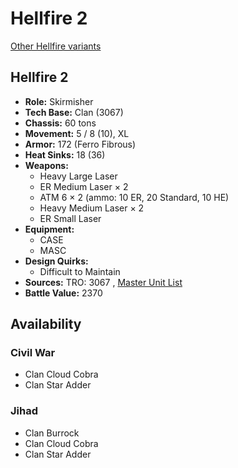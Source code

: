 # Hellfire 2 

[Other Hellfire variants](../hellfire.md) 

## Hellfire 2 

- **Role:** Skirmisher 
- **Tech Base:** Clan (3067) 
- **Chassis:** 60 tons 
- **Movement:** 5 / 8 (10), XL 
- **Armor:** 172 (Ferro Fibrous) 
- **Heat Sinks:** 18 (36) 
- **Weapons:** 
  - Heavy Large Laser 
  - ER Medium Laser × 2 
  - ATM 6 × 2 (ammo: 10 ER, 20 Standard, 10 HE) 
  - Heavy Medium Laser × 2 
  - ER Small Laser 
- **Equipment:** 
  - CASE 
  - MASC 
- **Design Quirks:** 
  - Difficult to Maintain 
- **Sources:** TRO: 3067 , [Master Unit List](http://masterunitlist.info/Unit/Details/4301) 
- **Battle Value:** 2370 

## Availability 

### Civil War 

- Clan Cloud Cobra 
- Clan Star Adder 

### Jihad 

- Clan Burrock 
- Clan Cloud Cobra 
- Clan Star Adder 

